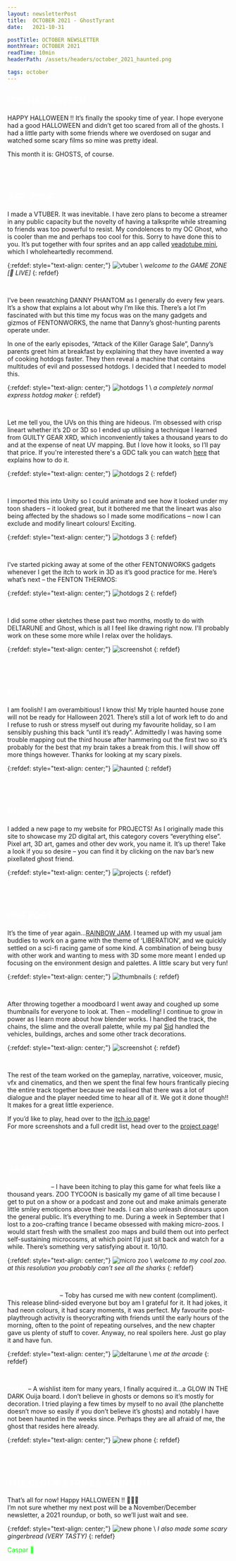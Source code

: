 ```yaml
---
layout: newsletterPost
title:  OCTOBER 2021 - GhostTyrant
date:   2021-10-31

postTitle: OCTOBER NEWSLETTER
monthYear: OCTOBER 2021
readTime: 10min
headerPath: /assets/headers/october_2021_haunted.png

tags: october
---
```


<span style="color:white">IT’S HALLOWEEN</span>
---

HAPPY HALLOWEEN !! It’s finally the spooky time of year. I hope everyone had a good HALLOWEEN and didn’t get too scared from all of the ghosts. I had a little party with some friends where we overdosed on sugar and watched some scary films so mine was pretty ideal.

This month it is: GHOSTS, of course.

<br>
<div class="postBreak" style="border-width:1px;border-color:#ababab"> </div>
<br>

<span style="color:white">ART ZONE </span>
---

I made a VTUBER. It was inevitable. I have zero plans to become a streamer in any public capacity but the novelty of having a talksprite while streaming to friends was too powerful to resist. My condolences to my OC Ghost, who is cooler than me and perhaps too cool for this. Sorry to have done this to you.
It’s put together with four sprites and an app called [veadotube mini](https://olmewe.itch.io/veadotube-mini), which I wholeheartedly recommend.

{:refdef: style="text-align: center;"}
![vtuber](/assets/2021_misc/october_2021_vtube.png) \\
*welcome to the GAME ZONE [🔴 LIVE]*
{: refdef}

<br>

I’ve been rewatching DANNY PHANTOM as I generally do every few years. It’s a show that explains a lot about why I’m like this. There’s a lot I’m fascinated with but this time my focus was on the many gadgets and gizmos of FENTONWORKS, the name that Danny’s ghost-hunting parents operate under. 

In one of the early episodes, “Attack of the Killer Garage Sale”, Danny’s parents greet him at breakfast by explaining that they have invented a way of cooking hotdogs faster. They then reveal a machine that contains multitudes of evil and possessed hotdogs. I decided that I needed to model this.

{:refdef: style="text-align: center;"}
![hotdogs 1](/assets/2021_misc/october_2021_fentonHotdog.gif) \\
*a completely normal express hotdog maker*
{: refdef}

<br>

Let me tell you, the UVs on this thing are hideous. I’m obsessed with crisp lineart whether it’s 2D or 3D so I ended up utilising a technique I learned from GUILTY GEAR XRD, which inconveniently takes a thousand years to do and at the expense of neat UV mapping. But I love how it looks, so I’ll pay that price. If you're interested there's a GDC talk you can watch [here](https://www.youtube.com/watch?v=yhGjCzxJV3E) that explains how to do it.

{:refdef: style="text-align: center;"}
![hotdogs 2](/assets/2021_misc/october_2021_fentonBlender.png)
{: refdef}

<br>

I imported this into Unity so I could animate and see how it looked under my toon shaders – it looked great, but it bothered me that the lineart was also being affected by the shadows so I made some modifications – now I can exclude and modify lineart colours! Exciting.

{:refdef: style="text-align: center;"}
![hotdogs 3](/assets/2021_misc/october_2021_fentonLines.gif)
{: refdef}

<br>

I’ve started picking away at some of the other FENTONWORKS gadgets whenever I get the itch to work in 3D as it’s good practice for me. Here’s what’s next – the FENTON THERMOS:

{:refdef: style="text-align: center;"}
![hotdogs 2](/assets/2021_misc/october_2021_fentonThermos.png) 
{: refdef}

<br>

I did some other sketches these past two months, mostly to do with DELTARUNE and Ghost, which is all I feel like drawing right now. I'll probably work on these some more while I relax over the holidays.

{:refdef: style="text-align: center;"}
![screenshot](/assets/2021_misc/october_2021_sketches.png)
{: refdef}

<br>
<div class="postBreak" style="border-width:1px;border-color:#ababab"> </div>
<br>

<span style="color:white">HALLOWEEN 2021 ('COMING SOON...')</span>
---

I am foolish! I am overambitious! I know this! My triple haunted house zone will not be ready for Halloween 2021. There’s still a lot of work left to do and I refuse to rush or stress myself out during my favourite holiday, so I am sensibly pushing this back “until it’s ready”. Admittedly I was having some trouble mapping out the third house after hammering out the first two so it’s probably for the best that my brain takes a break from this. I will show off more things however. Thanks for looking at my scary pixels.

{:refdef: style="text-align: center;"}
![haunted](/assets/2021_misc/october_2021_haunted.png)
{: refdef}

<br>
<div class="postBreak" style="border-width:1px;border-color:#ababab"> </div>
<br>

<span style="color:white">PROJECT PAGES</span>
---

I added a new page to my website for PROJECTS! As I originally made this site to showcase my 2D digital art, this category covers “everything else”. Pixel art, 3D art, games and other dev work, you name it. It’s up there! Take a look if you so desire – you can find it by clicking on the nav bar’s new pixellated ghost friend.

{:refdef: style="text-align: center;"}
![projects](/assets/2021_misc/october_2021_projectPage.png)
{: refdef}

<br>
<div class="postBreak" style="border-width:1px;border-color:#ababab"> </div>
<br>

<span style="color:white">PSIFROST</span>
---

It’s the time of year again...[RAINBOW JAM](https://itch.io/jam/rainbowjam21). I teamed up with my usual jam buddies to work on a game with the theme of ‘LIBERATION’, and we quickly settled on a sci-fi racing game of some kind. A combination of being busy with other work and wanting to mess with 3D some more meant I ended up focusing on the environment design and palettes. A little scary but very fun!

{:refdef: style="text-align: center;"}
![thumbnails](/assets/2021_misc/october_2021_psifrostThumbs.png)
{: refdef}

<br>

After throwing together a moodboard I went away and coughed up some thumbnails for everyone to look at. Then – modelling! I continue to grow in power as I learn more about how blender works. I handled the track, the chains, the slime and the overall palette, while my pal [Sid](https://twitter.com/tackyvillain) handled the vehicles, buildings, arches and some other track decorations.

{:refdef: style="text-align: center;"}
![screenshot](/assets/2021_misc/october_2021_psifrostScreenshot.png)
{: refdef}

<br>

The rest of the team worked on the gameplay, narrative, voiceover, music, vfx and cinematics, and then we spent the final few hours frantically piecing the entire track together because we realised that there was a lot of dialogue and the player needed time to hear all of it. We got it done though!! It makes for a great little experience.

If you’d like to play, head over to the [itch.io page](https://johnjoemcbob.itch.io/psifrost)!
<br>For more screenshots and a full credit list, head over to the [project page](https://ghosttyrant.co.uk/2021/09/05/psifrost.html)!

<br>
<div class="postBreak" style="border-width:1px;border-color:#ababab"> </div>
<br>

<span style="color:white">GAME ZONE</span>
---

<span style="color:white">**ZOO TYCOON**</span> – I have been itching to play this game for what feels like a thousand years. ZOO TYCOON is basically my game of all time because I get to put on a show or a podcast and zone out and make animals generate little smiley emoticons above their heads. I can also unleash dinosaurs upon the general public. It’s everything to me. During a week in September that I lost to a zoo-crafting trance I became obsessed with making micro-zoos. I would start fresh with the smallest zoo maps and build them out into perfect self-sustaining microcosms, at which point I’d just sit back and watch for a while. There’s something very satisfying about it. 10/10.

{:refdef: style="text-align: center;"}
![micro zoo](/assets/2021_misc/october_2021_microzoo.png) \\
*welcome to my cool zoo. at this resolution you probably can't see all the sharks*
{: refdef}

<br>

<span style="color:white">**DELTARUNE CH2**</span> – Toby has cursed me with new content (compliment). This release blind-sided everyone but boy am I grateful for it. It had jokes, it had neon colours, it had scary moments, it was perfect. My favourite post-playthrough activity is theorycrafting with friends until the early hours of the morning, often to the point of repeating ourselves, and the new chapter gave us plenty of stuff to cover. Anyway, no real spoilers here. Just go play it and have fun.

{:refdef: style="text-align: center;"}
![deltarune](/assets/2021_misc/october_2021_deltarune.png) \\
*me at the arcade*
{: refdef}

<br>

<span style="color:white">**OUIJA**</span> – A wishlist item for many years, I finally acquired it...a GLOW IN THE DARK Ouija board. I don’t believe in ghosts or demons so it’s mostly for decoration. I tried playing a few times by myself to no avail (the planchette doesn’t move so easily if you don’t believe it’s ghosts) and notably I have not been haunted in the weeks since. Perhaps they are all afraid of me, the ghost that resides here already.

{:refdef: style="text-align: center;"}
![new phone](/assets/2021_misc/october_2021_ouija.png)
{: refdef}

<br>
<div class="postBreak" style="border-width:1px;border-color:#ababab"> </div>
<br>

<span style="color:white">THE CLOCK STRIKES MIDNIGHT...</span>
---

That’s all for now! Happy HALLOWEEN !! 👻💀🎃 
<br>I’m not sure whether my next post will be a November/December newsletter, a 2021 roundup, or both, so we’ll just wait and see.

{:refdef: style="text-align: center;"}
![new phone](/assets/2021_misc/october_2021_biscuits.png) \\
*I also made some scary gingerbread (VERY TASTY)*
{: refdef}


<span style="color:lime">Caspar 👻</span>